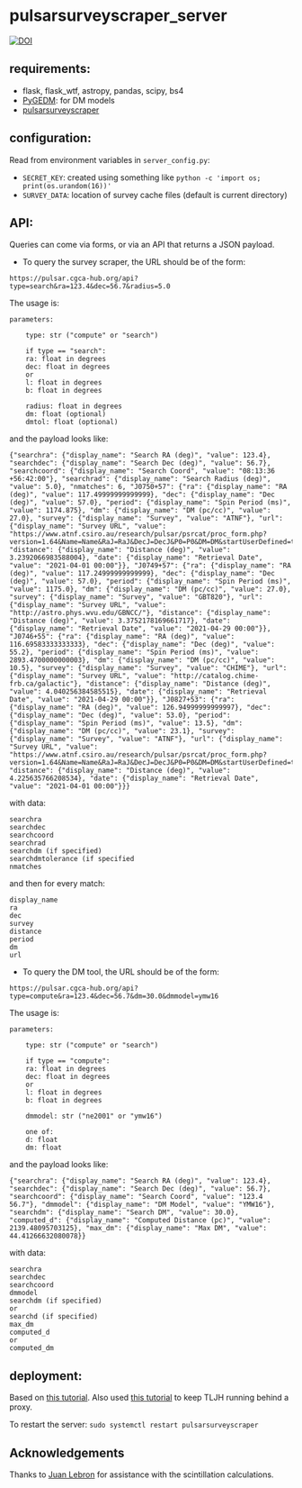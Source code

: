 # pulsarsurveyscraper_server
[![DOI](https://zenodo.org/badge/DOI/10.5281/zenodo.6390905.svg)](https://doi.org/10.5281/zenodo.6390905)


## requirements:
* flask, flask_wtf, astropy, pandas, scipy, bs4
* [PyGEDM](https://github.com/telegraphic/pygedm): for DM models
* [pulsarsurveyscraper](https://github.com/dlakaplan/pulsarsurveyscraper)

## configuration:
Read from environment variables in `server_config.py`:
* `SECRET_KEY`: created using something like `python -c 'import os; print(os.urandom(16))'`
* `SURVEY_DATA`: location of survey cache files (default is current directory)

## API:
Queries can come via forms, or via an API that returns a JSON payload.  

* To query the survey scraper, the URL should be of the form:
```
https://pulsar.cgca-hub.org/api?type=search&ra=123.4&dec=56.7&radius=5.0
```
The usage is:
```
parameters:

    type: str ("compute" or "search")

    if type == "search":
    ra: float in degrees
    dec: float in degrees
    or
    l: float in degrees
    b: float in degrees

    radius: float in degrees
    dm: float (optional)
    dmtol: float (optional)
```
and the payload looks like:
```
{"searchra": {"display_name": "Search RA (deg)", "value": 123.4}, "searchdec": {"display_name": "Search Dec (deg)", "value": 56.7}, "searchcoord": {"display_name": "Search Coord", "value": "08:13:36 +56:42:00"}, "searchrad": {"display_name": "Search Radius (deg)", "value": 5.0}, "nmatches": 6, "J0750+57": {"ra": {"display_name": "RA (deg)", "value": 117.49999999999999}, "dec": {"display_name": "Dec (deg)", "value": 57.0}, "period": {"display_name": "Spin Period (ms)", "value": 1174.875}, "dm": {"display_name": "DM (pc/cc)", "value": 27.0}, "survey": {"display_name": "Survey", "value": "ATNF"}, "url": {"display_name": "Survey URL", "value": "https://www.atnf.csiro.au/research/pulsar/psrcat/proc_form.php?version=1.64&Name=Name&RaJ=RaJ&DecJ=DecJ&P0=P0&DM=DM&startUserDefined=true&c1_val=&c2_val=&c3_val=&c4_val=&sort_attr=jname&sort_order=asc&condition=&pulsar_names=&ephemeris=short&coords_unit=raj%2Fdecj&radius=&coords_1=&coords_2=&style=Short+without+errors&no_value=*&fsize=3&x_axis=&x_scale=linear&y_axis=&y_scale=linear&state=query&table_bottom.x=51&table_bottom.y=23"}, "distance": {"display_name": "Distance (deg)", "value": 3.2392066983588004}, "date": {"display_name": "Retrieval Date", "value": "2021-04-01 00:00"}}, "J0749+57": {"ra": {"display_name": "RA (deg)", "value": 117.24999999999999}, "dec": {"display_name": "Dec (deg)", "value": 57.0}, "period": {"display_name": "Spin Period (ms)", "value": 1175.0}, "dm": {"display_name": "DM (pc/cc)", "value": 27.0}, "survey": {"display_name": "Survey", "value": "GBT820"}, "url": {"display_name": "Survey URL", "value": "http://astro.phys.wvu.edu/GBNCC/"}, "distance": {"display_name": "Distance (deg)", "value": 3.3752178169661717}, "date": {"display_name": "Retrieval Date", "value": "2021-04-29 00:00"}}, "J0746+55": {"ra": {"display_name": "RA (deg)", "value": 116.69583333333333}, "dec": {"display_name": "Dec (deg)", "value": 55.2}, "period": {"display_name": "Spin Period (ms)", "value": 2893.4700000000003}, "dm": {"display_name": "DM (pc/cc)", "value": 10.5}, "survey": {"display_name": "Survey", "value": "CHIME"}, "url": {"display_name": "Survey URL", "value": "http://catalog.chime-frb.ca/galactic"}, "distance": {"display_name": "Distance (deg)", "value": 4.040256384585515}, "date": {"display_name": "Retrieval Date", "value": "2021-04-29 00:00"}}, "J0827+53": {"ra": {"display_name": "RA (deg)", "value": 126.94999999999997}, "dec": {"display_name": "Dec (deg)", "value": 53.0}, "period": {"display_name": "Spin Period (ms)", "value": 13.5}, "dm": {"display_name": "DM (pc/cc)", "value": 23.1}, "survey": {"display_name": "Survey", "value": "ATNF"}, "url": {"display_name": "Survey URL", "value": "https://www.atnf.csiro.au/research/pulsar/psrcat/proc_form.php?version=1.64&Name=Name&RaJ=RaJ&DecJ=DecJ&P0=P0&DM=DM&startUserDefined=true&c1_val=&c2_val=&c3_val=&c4_val=&sort_attr=jname&sort_order=asc&condition=&pulsar_names=&ephemeris=short&coords_unit=raj%2Fdecj&radius=&coords_1=&coords_2=&style=Short+without+errors&no_value=*&fsize=3&x_axis=&x_scale=linear&y_axis=&y_scale=linear&state=query&table_bottom.x=51&table_bottom.y=23"}, "distance": {"display_name": "Distance (deg)", "value": 4.225635766208534}, "date": {"display_name": "Retrieval Date", "value": "2021-04-01 00:00"}}}
```
with data:
```
searchra
searchdec
searchcoord
searchrad
searchdm (if specified)
searchdmtolerance (if specified
nmatches
```
and then for every match:
```
display_name
ra
dec
survey
distance
period
dm
url
```

* To query the DM tool, the URL should be of the form:
```
https://pulsar.cgca-hub.org/api?type=compute&ra=123.4&dec=56.7&dm=30.0&dmmodel=ymw16
```
The usage is:
```
parameters:

    type: str ("compute" or "search")

    if type == "compute":
    ra: float in degrees
    dec: float in degrees
    or
    l: float in degrees
    b: float in degrees

    dmmodel: str ("ne2001" or "ymw16")

    one of:
    d: float
    dm: float       
```
and the payload looks like:
```
{"searchra": {"display_name": "Search RA (deg)", "value": 123.4}, "searchdec": {"display_name": "Search Dec (deg)", "value": 56.7}, "searchcoord": {"display_name": "Search Coord", "value": "123.4 56.7"}, "dmmodel": {"display_name": "DM Model", "value": "YMW16"}, "searchdm": {"display_name": "Search DM", "value": 30.0}, "computed_d": {"display_name": "Computed Distance (pc)", "value": 2139.48095703125}, "max_dm": {"display_name": "Max DM", "value": 44.41266632080078}}
```
with data:
```
searchra
searchdec
searchcoord
dmmodel
searchdm (if specified)
or
searchd (if specified)
max_dm
computed_d
or
computed_dm
```
## deployment:
Based on [this tutorial](https://www.digitalocean.com/community/tutorials/how-to-serve-flask-applications-with-gunicorn-and-nginx-on-ubuntu-18-04).  Also used [this tutorial](https://github.com/jupyterhub/the-littlest-jupyterhub/issues/272) to keep TLJH running behind a proxy.

To restart the server: `sudo systemctl restart pulsarsurveyscraper`

## Acknowledgements
Thanks to [Juan Lebron](https://github.com/DemonLord13) for assistance with the scintillation calculations.
